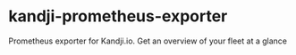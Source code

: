 # kandji-prometheus-exporter
Prometheus exporter for Kandji.io. Get an overview of your fleet at a glance
